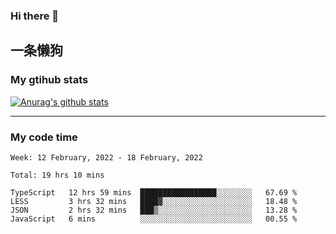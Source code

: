 ### Hi there 👋

## 一条懒狗
<!--
**kiss-me-quickly/kiss-me-quickly** is a ✨ _special_ ✨ repository because its `README.md` (this file) appears on your GitHub profile.

Here are some ideas to get you started:

- 🔭 I’m currently working on ...
- 🌱 I’m currently learning ...
- 👯 I’m looking to collaborate on ...
- 🤔 I’m looking for help with ...
- 💬 Ask me about ...
- 📫 How to reach me: ...
- 😄 Pronouns: ...
- ⚡ Fun fact: ...
-->


### My gtihub stats

[![Anurag's github stats](https://github-readme-stats.vercel.app/api?username=kiss-me-quickly)](https://github.com/anuraghazra/github-readme-stats)

***

### My code time

<!--START_SECTION:waka-->
```text
Week: 12 February, 2022 - 18 February, 2022

Total: 19 hrs 10 mins

TypeScript   12 hrs 59 mins  █████████████████░░░░░░░░   67.69 % 
LESS         3 hrs 32 mins   ████▓░░░░░░░░░░░░░░░░░░░░   18.48 % 
JSON         2 hrs 32 mins   ███▒░░░░░░░░░░░░░░░░░░░░░   13.28 % 
JavaScript   6 mins          ░░░░░░░░░░░░░░░░░░░░░░░░░   00.55 % 
```
<!--END_SECTION:waka-->
